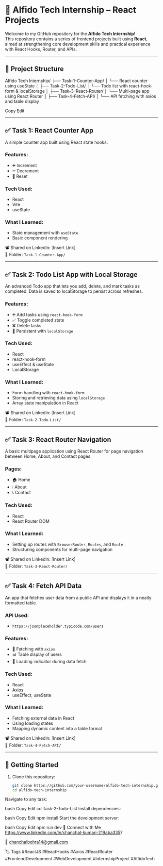 # 🚀 Alfido Tech Internship – React Projects

Welcome to my GitHub repository for the **Alfido Tech Internship**!  
This repository contains a series of frontend projects built using **React**, aimed at strengthening core development skills and practical experience with React Hooks, Router, and APIs.

---

## 📁 Project Structure

Alfido Tech Internship/
├── Task-1-Counter-App/
│ └── React counter using useState
│
├── Task-2-Todo-List/
│ └── Todo list with react-hook-form & localStorage
│
├── Task-3-React-Router/
│ └── Multi-page app using React Router
│
├── Task-4-Fetch-API/
│ └── API fetching with axios and table display


Copy
Edit

---

## ✅ Task 1: React Counter App

A simple counter app built using React state hooks.

### Features:
- ➕ Increment
- ➖ Decrement
- 🔄 Reset

### Tech Used:
- React
- Vite
- useState

### What I Learned:
- State management with `useState`
- Basic component rendering

📽️ Shared on LinkedIn: [Insert Link]  
📁 Folder: `Task-1-Counter-App/`

---

## ✅ Task 2: Todo List App with Local Storage

An advanced Todo app that lets you add, delete, and mark tasks as completed. Data is saved to localStorage to persist across refreshes.

### Features:
- ➕ Add tasks using `react-hook-form`
- ✅ Toggle completed state
- ❌ Delete tasks
- 🔁 Persistent with `localStorage`

### Tech Used:
- React
- react-hook-form
- useEffect & useState
- LocalStorage

### What I Learned:
- Form handling with `react-hook-form`
- Storing and retrieving data using `localStorage`
- Array state manipulation in React

📽️ Shared on LinkedIn: [Insert Link]  
📁 Folder: `Task-2-Todo-List/`

---

## ✅ Task 3: React Router Navigation

A basic multipage application using React Router for page navigation between Home, About, and Contact pages.

### Pages:
- 🏠 Home
- ℹ️ About
- 📞 Contact

### Tech Used:
- React
- React Router DOM

### What I Learned:
- Setting up routes with `BrowserRouter`, `Routes`, and `Route`
- Structuring components for multi-page navigation

📽️ Shared on LinkedIn: [Insert Link]  
📁 Folder: `Task-3-React-Router/`

---

## ✅ Task 4: Fetch API Data

An app that fetches user data from a public API and displays it in a neatly formatted table.

### API Used:
- `https://jsonplaceholder.typicode.com/users`

### Features:
- 📡 Fetching with `axios`
- 📊 Table display of users
- 🔁 Loading indicator during data fetch

### Tech Used:
- React
- Axios
- useEffect, useState

### What I Learned:
- Fetching external data in React
- Using loading states
- Mapping dynamic content into a table format

📽️ Shared on LinkedIn: [Insert Link]  
📁 Folder: `Task-4-Fetch-API/`

---

## 🚀 Getting Started

1. Clone this repository:
   ```bash
   git clone https://github.com/your-username/alfido-tech-internship.git
   cd alfido-tech-internship
Navigate to any task:

bash
Copy
Edit
cd Task-2-Todo-List
Install dependencies:

bash
Copy
Edit
npm install
Start the development server:

bash
Copy
Edit
npm run dev
🙌 Connect with Me
https://www.linkedin.com/in/chanchal-kumari-219aba335?

📧 chanchalbohra14@gmail.com


🏷️ Tags
#ReactJS #ReactHooks #Axios #ReactRouter #FrontendDevelopment
#WebDevelopment #InternshipProject #AlfidoTech 
